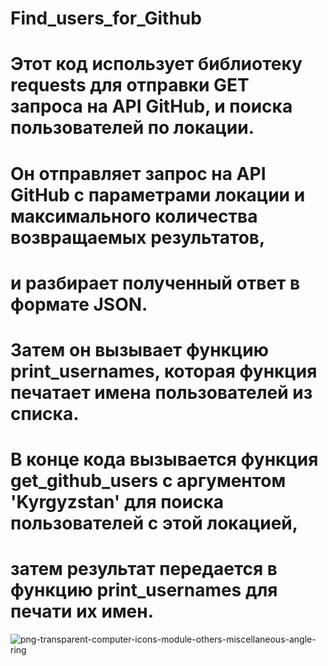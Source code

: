 # Find_users_for_Github
# Этот код использует библиотеку requests для отправки GET запроса на API GitHub, и поиска пользователей по локации. 

# Он отправляет запрос на API GitHub с параметрами локации и максимального количества возвращаемых результатов, 
# и разбирает полученный ответ в формате JSON. 
# Затем он вызывает функцию print_usernames, которая функция печатает имена пользователей из списка.

# В конце кода вызывается функция get_github_users с аргументом 'Kyrgyzstan' для поиска пользователей с этой локацией, 
# затем результат передается в функцию print_usernames для печати их имен.


![png-transparent-computer-icons-module-others-miscellaneous-angle-ring](https://user-images.githubusercontent.com/101027445/214715960-a02d1244-9b62-424c-a4f3-c1f93a3aab3e.png)
